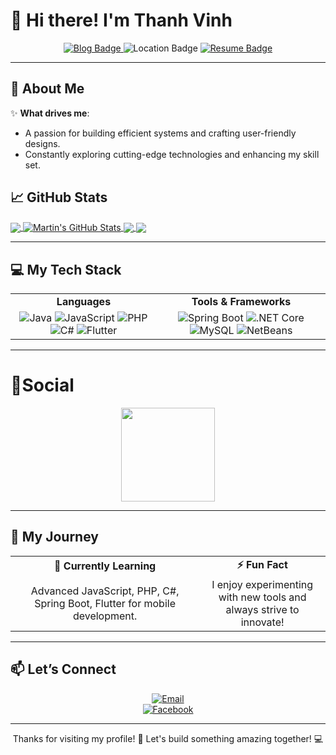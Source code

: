 # 👋 Hi there! I'm **Thanh Vinh**  

<p align="center">

  <a href="[https://yourbloglink.com](https://thanhvinh03.github.io/)">
    <img src="https://img.shields.io/badge/ThanhVinh-Blog-%2302569B.svg?style=for-the-badge&logo=green&logoColor=white" alt="Blog Badge"/>
  </a>
  
  <img src="https://img.shields.io/badge/-Ho%20Chi%20Minh%20City,%20Vietnam-%2302569B?style=for-the-badge" alt="Location Badge"/>

  <a href="https://github.com/thanhvinh03/thanhvinh03/blob/main/resumes/Thanh%20Vinh%20-%20Software%20Engineer.pdf">
    <img src="https://img.shields.io/badge/My-Resume-%2302569B.svg?style=for-the-badge&logo=red&logoColor=white" alt="Resume Badge"/>
  </a>

  
</p>


---

## 🌟 About Me  

✨ **What drives me**:  
- A passion for building efficient systems and crafting user-friendly designs.  
- Constantly exploring cutting-edge technologies and enhancing my skill set.  

## &#x1f4c8; GitHub Stats

<a href="https://github.com/thanhvinh03/thanhvinh03">
  <img align="center" src="https://github-readme-stats.vercel.app/api/top-langs/?username=thanhvinh03&hide=java,html,tex&title_color=ffffff&text_color=c9cacc&icon_color=2bbc8a&bg_color=1d1f21&langs_count=3" />
</a>
<a href="https://github.com/thanhvinh03/thanhvinh03">
  <img align="center" src="https://github-readme-stats.vercel.app/api?username=thanhvinh03&show_icons=true&line_height=27&count_private=true&title_color=ffffff&text_color=c9cacc&icon_color=2bbc8a&bg_color=1d1f21" alt="Martin's GitHub Stats" />
</a>

<a href="https://github.com/thanhvinh03/DoAn-QLPT">
  <img align="center" src="https://github-readme-stats.vercel.app/api/pin/?username=thanhvinh03&repo=DoAn-QLPT&title_color=ffffff&text_color=c9cacc&icon_color=2bbc8a&bg_color=1d1f21" />
</a>


<a href="https://github.com/thanhvinh03/hello-react">
  <img align="center" src="https://github-readme-stats.vercel.app/api/pin/?username=thanhvinh03&repo=hello-react&title_color=ffffff&text_color=c9cacc&icon_color=2bbc8a&bg_color=1d1f21" />
</a>    


---

## 💻 My Tech Stack  

<table align="center">
<tr>
  <td align="center"><b>Languages</b></td>
  <td align="center"><b>Tools & Frameworks</b></td>
</tr>
<tr>
  <td align="center">
    <img src="https://img.shields.io/badge/Java-%23ED8B00.svg?style=for-the-badge&logo=java&logoColor=white" alt="Java"/>  
    <img src="https://img.shields.io/badge/JavaScript-%23F7DF1E.svg?style=for-the-badge&logo=javascript&logoColor=black" alt="JavaScript"/>  
    <img src="https://img.shields.io/badge/PHP-%23777BB4.svg?style=for-the-badge&logo=php&logoColor=white" alt="PHP"/>  
    <img src="https://img.shields.io/badge/C%23-%23239120.svg?style=for-the-badge&logo=c-sharp&logoColor=white" alt="C#"/>  
    <img src="https://img.shields.io/badge/Flutter-%2302569B.svg?style=for-the-badge&logo=flutter&logoColor=white" alt="Flutter"/>  
  </td>
  <td align="center">
    <img src="https://img.shields.io/badge/Spring%20Boot-%236DB33F.svg?style=for-the-badge&logo=springboot&logoColor=white" alt="Spring Boot"/>  
    <img src="https://img.shields.io/badge/.NET%20Core-%235C2D91.svg?style=for-the-badge&logo=.net&logoColor=white" alt=".NET Core"/>  
    <img src="https://img.shields.io/badge/MySQL-%2300f.svg?style=for-the-badge&logo=mysql&logoColor=white" alt="MySQL"/>  
    <img src="https://img.shields.io/badge/NetBeans-%230085C1.svg?style=for-the-badge&logo=apache-netbeans-ide&logoColor=white" alt="NetBeans"/>  
  </td>
</tr>
</table>

---

# 🌱Social

<div align="center">
    <img height="150px" src="https://github-profile-trophy.vercel.app/?username=thanhvinh03&&title=MultiLanguage,Repositories,Commits&column=3&margin-w=30&margin-h=15"/>
</div>

---

## 🚀 My Journey  

<table align="center">
<tr>
  <td align="center"><b>🌱 Currently Learning</b></td>
  <td align="center"><b>⚡ Fun Fact</b></td>
</tr>
<tr>
  <td align="center">
    Advanced JavaScript, PHP, C#, Spring Boot, Flutter for mobile development.  
  </td>
  <td align="center">
    I enjoy experimenting with new tools and<br>always strive to innovate!  
  </td>
</tr>
</table>

---

## 📫 Let’s Connect  

<div align="center">

[![Email](https://img.shields.io/badge/Email-%23D14836.svg?style=for-the-badge&logo=gmail&logoColor=white)](mailto:thanhvinhhoang246@gmail.com)  
[![Facebook](https://img.shields.io/badge/Facebook-%231877F2.svg?style=for-the-badge&logo=facebook&logoColor=white)](https://www.facebook.com/thanhvinh1502)  

</div>

---

<p align="center">Thanks for visiting my profile! 🌱 Let's build something amazing together! 💻</p>
